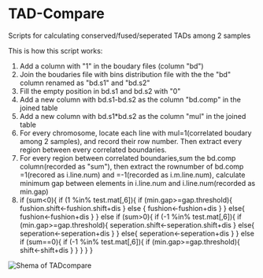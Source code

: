 # TAD-Compare
Scripts for calculating conserved/fused/seperated TADs among 2 samples

This is how this script works:
1. Add a column with "1" in the boudary files (column "bd")
2. Join the boudaries file with bins distribution file with the the "bd" column renamed as "bd.s1" and "bd.s2"
3. Fill the empty position in bd.s1 and bd.s2 with "0"
4. Add a new column with bd.s1-bd.s2 as the column "bd.comp" in the joined table
5. Add a new column with bd.s1*bd.s2 as the column "mul" in the joined table
6. For every chromosome, locate each line with mul=1(correlated boudary among 2 samples), and record their row number. Then extract every region between every correlated boundaries. 
7. For every region between correlated boundaries,sum the bd.comp column(recorded as "sum"), then extract the rownumber of bd.comp =1(recored as i.line.num) and =-1(recorded as i.m.line.num), calculate minimum gap between elements in i.line.num and i.line.num(recorded as min.gap)
8. if (sum<0){
      if (1 %in% test.mat[,6]){
        if (min.gap>=gap.threshold){
          fushion.shift<-fushion.shift+dis
        }
        else {
          fushion<-fushion+dis
        }
      }
      else{ 
        fushion<-fushion+dis
      }
    }
    else if (sum>0){
      if (-1 %in% test.mat[,6]){
        if (min.gap>=gap.threshold){
          seperation.shift<-seperation.shift+dis
        }
        else{
          seperation<-seperation+dis
        }
      }
      else{
        seperation<-seperation+dis
      }
    }
    else if (sum==0){
      if (-1 %in% test.mat[,6]){
        if (min.gap>=gap.threshold){
          shift<-shift+dis
        }
      }
    }
  }
}

![Shema of TADcompare](https://user-images.githubusercontent.com/53066081/173478571-0927fc3a-edf9-4018-af77-b4fc9e854909.png)
